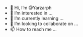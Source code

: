 - 👋 Hi, I’m @Yarzarph
- 👀 I’m interested in ...
- 🌱 I’m currently learning ...
- 💞️ I’m looking to collaborate on ...
- 📫 How to reach me ...

<!---
Yarzarph/Yarzarph is a ✨ special ✨ repository because its `README.md` (this file) appears on your GitHub profile.
You can click the Preview link to take a look at your changes.
--->
